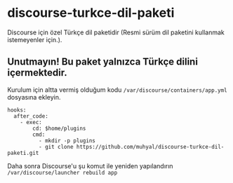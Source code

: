 # discourse-turkce-dil-paketi
Discourse için özel Türkçe dil paketidir (Resmi sürüm dil paketini kullanmak istemeyenler için.).

## Unutmayın! Bu paket yalnızca Türkçe dilini içermektedir.

Kurulum için altta vermiş olduğum kodu `/var/discourse/containers/app.yml` dosyasına ekleyin.

```
hooks:
  after_code:
    - exec:
        cd: $home/plugins
        cmd:
          - mkdir -p plugins
          - git clone https://github.com/muhyal/discourse-turkce-dil-paketi.git
```
Daha sonra Discourse'u şu komut ile yeniden yapılandırın `/var/discourse/launcher rebuild app`
